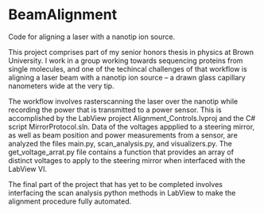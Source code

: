 # BeamAlignment
Code for aligning a laser with a nanotip ion source.

This project comprises part of my senior honors thesis in physics at Brown University. I work in a group working towards sequencing proteins from single molecules, and one of the techincal challenges of that workflow is aligning a laser beam with a nanotip ion source – a drawn glass capillary nanometers wide at the very tip.

The workflow involves rasterscanning the laser over the nanotip while recording the power that is transmitted to a power sensor. This is accomplished by the LabView project Alignment_Controls.lvproj and the C# script MirrorProtocol.sln. Data of the voltages appplied to a steering mirror, as well as beam position and power measurements from a sensor, are analyzed the files main.py, scan_analysis.py, and visualizers.py. The get_voltage_arrat.py file contains a function that provides an array of distinct voltages to apply to the steering mirror when interfaced with the LabView VI.

The final part of the project that has yet to be completed involves interfacing the scan analysis python methods in LabView to make the alignment procedure fully automated.
